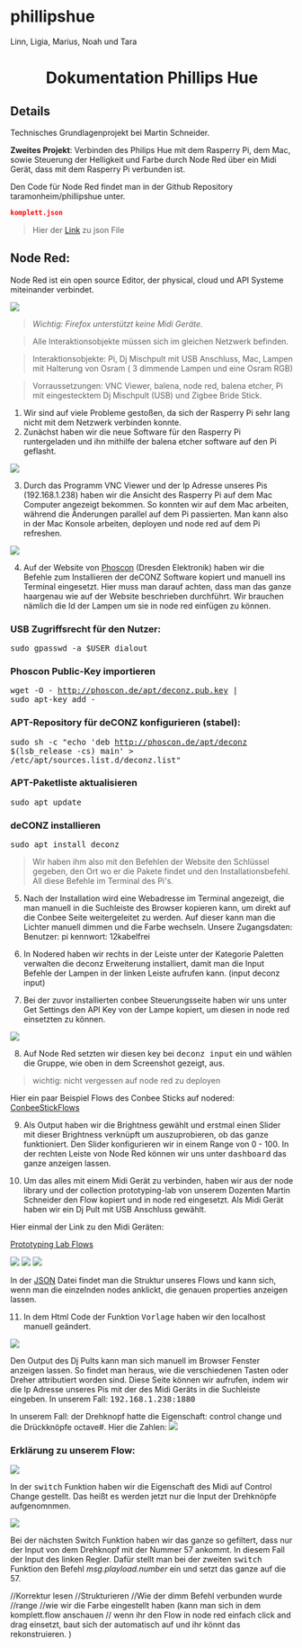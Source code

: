 # phillipshue
Linn, Ligia, Marius, Noah und Tara 

<h1 align="center">Dokumentation Phillips Hue</h1>

## Details

Technisches Grundlagenprojekt bei Martin Schneider. 

**Zweites Projekt**: Verbinden des Philips Hue mit dem Rasperry Pi, dem Mac,  
sowie Steuerung der Helligkeit und Farbe durch Node Red über ein Midi Gerät, dass 
mit dem Rasperry Pi verbunden ist.

Den Code für Node Red findet man in der Github Repository taramonheim/phillipshue unter.
```json 
komplett.json
```
>Hier der [Link](komplett.json)  zu json File

## Node Red:

Node Red ist ein open source Editor, der physical, cloud und API Systeme miteinander verbindet. 

<img src = "IMG_0247.jpg"/>

><i>Wichtig: Firefox unterstützt keine Midi Geräte.</i>

>Alle Interaktionsobjekte müssen sich im gleichen Netzwerk befinden.

>Interaktionsobjekte: Pi, Dj Mischpult mit USB Anschluss, Mac, Lampen mit Halterung von Osram ( 3 dimmende Lampen und eine Osram RGB)

>Vorraussetzungen: VNC Viewer, balena, node red, balena etcher, Pi mit eingestecktem Dj Mischpult (USB) und Zigbee Bride Stick.

1. Wir sind auf viele Probleme gestoßen, da sich der Rasperry Pi sehr lang nicht mit dem  Netzwerk verbinden konnte.
2. Zunächst haben wir die neue Software für den Rasperry Pi runtergeladen und ihn mithilfe der 
balena etcher software auf den Pi geflasht.

<img src="balena.png"/>

3. Durch das Programm VNC Viewer und der Ip Adresse unseres Pis (192.168.1.238) haben wir die Ansicht des Rasperry Pi auf dem Mac Computer angezeigt bekommen. So konnten wir auf dem Mac arbeiten, während die Änderungen parallel auf dem Pi passierten. Man kann also in der Mac Konsole arbeiten, deployen und node red auf dem Pi refreshen. 

<img src="vncviewer.png"/>

4. Auf der Website von [Phoscon](https://phoscon.de/de/conbee2/install) (Dresden Elektronik) haben wir die Befehle zum Installieren der deCONZ Software kopiert und manuell ins Terminal eingesetzt. Hier muss man darauf achten, dass man das ganze haargenau wie auf der Website beschrieben durchführt. Wir brauchen nämlich die Id der Lampen um sie in node red einfügen zu können.

### USB Zugriffsrecht für den Nutzer:

<kbd>sudo gpasswd -a $USER dialout</kbd>

### Phoscon Public-Key importieren

<kbd> wget -O - http://phoscon.de/apt/deconz.pub.key | \
           sudo apt-key add - </kbd>

### APT-Repository für deCONZ konfigurieren (stabel):

<kbd>sudo sh -c "echo 'deb http://phoscon.de/apt/deconz \
            $(lsb_release -cs) main' > \
            /etc/apt/sources.list.d/deconz.list"</kbd>

### APT-Paketliste aktualisieren

<kbd> sudo apt update</kbd>

### deCONZ installieren

<kbd> sudo apt install deconz</kbd>



>Wir haben ihm also mit den Befehlen der Website den Schlüssel gegeben, den Ort wo er die Pakete findet und den Installationsbefehl. All diese Befehle im Terminal des Pi's.

5. Nach der Installation wird eine Webadresse im Terminal angezeigt, die man manuell in die Suchleiste des Browser kopieren kann, um direkt auf die Conbee Seite weitergeleitet zu werden. Auf dieser kann man die Lichter manuell dimmen und die Farbe wechseln. Unsere Zugangsdaten:
Benutzer: pi kennwort: 12kabelfrei

6. In Nodered haben wir rechts in der Leiste unter der Kategorie Paletten verwalten die deconz Erweiterung installiert, damit man die Input Befehle der Lampen in der linken Leiste aufrufen kann. (input deconz input)

7. Bei der zuvor installierten conbee Steuerungsseite haben wir uns unter Get Settings den API Key von der Lampe kopiert, um diesen in node red einsetzten zu können. 

 <img src="gruppelampe.png"/>

8. Auf Node Red setzten wir diesen key bei <kbd>deconz input</kbd> ein und wählen die Gruppe, wie oben in dem Screenshot gezeigt, aus. 

>wichtig: nicht vergessen auf node red zu deployen

Hier ein paar Beispiel Flows des Conbee Sticks auf nodered: [ConbeeStickFlows](https://flows.nodered.org/node/node-red-contrib-deconz)

9. Als Output haben wir die Brightness gewählt und erstmal einen Slider mit dieser Brightness verknüpft um auszuprobieren, ob das ganze funktioniert. Den Slider konfigurieren wir in einem Range von 0 - 100. In der rechten Leiste von Node Red können wir uns unter <kbd>dashboard</kbd> das ganze anzeigen lassen. 

10. Um das alles mit einem Midi Gerät zu verbinden, haben wir aus der node library und der collection prototyping-lab von unserem Dozenten Martin Schneider den Flow kopiert und in node red eingesetzt. Als Midi Gerät haben wir ein Dj Pult mit USB Anschluss gewählt. 

Hier einmal der Link zu den Midi Geräten:


[Prototyping Lab Flows](https://flows.nodered.org/collection/Pok0Mfvj6Xqt)


<img src="nodered.png"/>
<img src="noderedimport.png"/>
<img src="noderedcode.png"/>

In der <a href="komplett.json">JSON</a> Datei findet man die Struktur unseres Flows und kann sich, wenn man die einzelnden nodes anklickt, die genauen properties anzeigen lassen.

11. In dem Html Code der Funktion <kbd>Vorlage</kbd> haben wir den localhost manuell geändert. 

<img src="locationhost.png"/>

Den Output des Dj Pults kann man sich manuell im Browser Fenster anzeigen lassen. So findet man heraus, wie die verschiedenen Tasten oder Dreher attributiert worden sind. Diese Seite können wir aufrufen, indem wir die Ip Adresse unseres Pis mit der des Midi Geräts in die Suchleiste eingeben. In unserem Fall: <kbd>192.168.1.238:1880</kbd>

In unserem Fall: der Drehknopf hatte die Eigenschaft: control change und die Drückknöpfe 
octave#. 
Hier die Zahlen: 
<img src="djpult.jpg"/>

### Erklärung zu unserem Flow:

<img src="controlchange.png"/>

In der <kbd>switch</kbd> Funktion haben wir die Eigenschaft des Midi auf Control Change gestellt.
Das heißt es werden jetzt nur die Input der Drehknöpfe aufgenomnmen.  

<img src="switch.png"/>

Bei der nächsten Switch Funktion haben wir das ganze so gefiltert, dass nur der Input von dem Drehknopf mit der Nummer 57 ankommt. In diesem Fall der Input des linken Regler. 
Dafür stellt man bei der zweiten <kbd>switch</kbd> Funktion den Befehl <i>msg.playload.number</i> ein und setzt das ganze auf die 57.

//Korrektur lesen 
//Strukturieren
//Wie der dimm Befehl verbunden wurde
//range 
//wie wir die Farbe eingestellt haben (kann man sich in dem komplett.flow anschauen // wenn ihr den Flow in node red einfach click and drag einsetzt, baut sich der automatisch auf und ihr könnt das rekonstruieren. ) 



